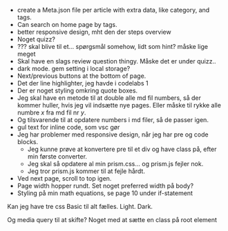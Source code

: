 * create a Meta.json file per article with extra data, like category, and tags.
* Can search on home page by tags.
* better responsive design, mht den der steps overview
* Noget quizz?
* ??? skal blive til et... spørgsmål somehow, lidt som hint? måske lige meget
* Skal have en slags review question thingy. Måske det er under quizz..
* dark mode. gem setting i local storage?
* Next/previous buttons at the bottom of page.
* Det der line highlighter, jeg havde i codelabs 1
* Der er noget styling omkring quote boxes.
* Jeg skal have en metode til at double alle md fil numbers, så der kommer huller, hvis jeg vil indsætte nye pages. Eller måske til rykke alle numbre _x_ fra md fil nr _y_.
* Og tilsvarende til at opdatere numbers i md filer, så de passer igen.
* gul text for inline code, som vsc gør
* Jeg har problemer med responsive design, når jeg har pre og code blocks.
  * Jeg kunne prøve at konvertere pre til et div og have class på, efter min første converter.
  * Jeg skal så opdatere al min prism.css... og prism.js fejler nok.
  * Jeg tror prism.js kommer til at fejle hårdt.
* Ved next page, scroll to top igen.
* Page width hopper rundt. Set noget preferred width på body?
* Styling på min math equations, se page 10 under if-statement


Kan jeg have tre css
Basic til alt fælles. 
Light.
Dark.

Og media query til at skifte? Noget med at sætte en class på root element
